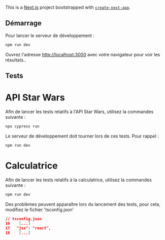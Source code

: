 This is a [Next.js](https://nextjs.org/) project bootstrapped with [`create-next-app`](https://github.com/vercel/next.js/tree/canary/packages/create-next-app).

## Démarrage

Pour lancer le serveur de développement :

```bash
npm run dev
```

Ouvrez l'adresse [http://localhost:3000](http://localhost:3000) avec votre navigateur pour voir les résultats..


## Tests

# API Star Wars

Afin de lancer les tests relatifs à l'API Star Wars, utilisez la commandes suivante :

```bash
npx cypress run
```

Le serveur de développement doit tourner lors de ces tests. Pour rappel :

```bash
npm run dev
```


# Calculatrice

Afin de lancer les tests relatifs à la calculatrice, utilisez la commandes suivante :

```bash
npm run dev
```

Des problèmes peuvent apparaître lors du lancement des tests, pour cela, modifiez le fichier 'tsconfig.json'

```json
// tsconfig.json
16    [...]
17   "jsx": "react",
18    [...]
```